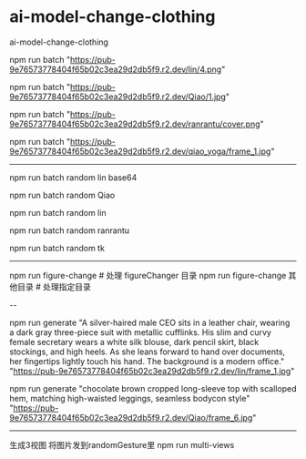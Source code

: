 # ai-model-change-clothing
ai-model-change-clothing

npm run batch  "https://pub-9e76573778404f65b02c3ea29d2db5f9.r2.dev/lin/4.png"

npm run batch  "https://pub-9e76573778404f65b02c3ea29d2db5f9.r2.dev/Qiao/1.jpg"

npm run batch "https://pub-9e76573778404f65b02c3ea29d2db5f9.r2.dev/ranrantu/cover.png"

npm run batch "https://pub-9e76573778404f65b02c3ea29d2db5f9.r2.dev/qiao_yoga/frame_1.jpg"

---
npm run batch random lin base64

npm run batch random Qiao

npm run batch random lin

npm run batch random ranrantu

npm run batch random tk

---

npm run figure-change        # 处理 figureChanger 目录
npm run figure-change 其他目录  # 处理指定目录

--

npm run generate "A silver-haired male CEO sits in a leather chair, wearing a dark gray three-piece suit with metallic cufflinks. His slim and curvy female secretary wears a white silk blouse, dark pencil skirt, black stockings, and high heels. As she leans forward to hand over documents, her fingertips lightly touch his hand. The background is a modern office." "https://pub-9e76573778404f65b02c3ea29d2db5f9.r2.dev/lin/frame_1.jpg"

npm run generate "chocolate brown cropped long-sleeve top with scalloped hem, matching high-waisted leggings, seamless bodycon style" "https://pub-9e76573778404f65b02c3ea29d2db5f9.r2.dev/Qiao/frame_6.jpg"


---
生成3视图
将图片发到randomGesture里
npm run multi-views   